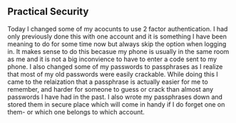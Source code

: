 ## Practical Security

Today I changed some of my acocunts to use 2 factor authentication. I had only previously done this with one account and it is something I have been meaning to do for some time now but always skip the option when logging in. It makes sense to do this becasue my phone is usually in the same room as me and it is not a big inconvience to have to enter a code sent to my phone. I also changed some of my passwords to passphrases as I realize that most of my old passwords were easily crackable. While doing this I came to the relaization that a passphrase is actually easier for me to remember, and harder for someone to guess or crack than almost any passwords I have had in the past. I also wrote my passphrases down and stored them in secure place which will come in handy if I do forget one on them- or which one belongs to which account.